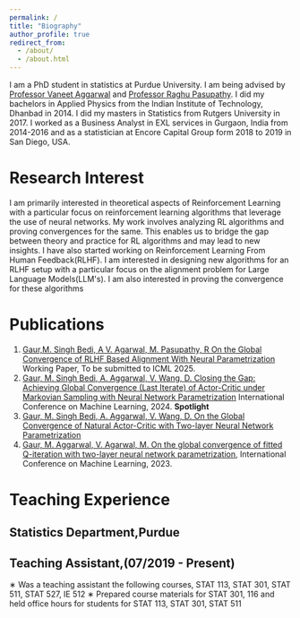 ```yaml
---
permalink: /
title: "Biography"
author_profile: true
redirect_from: 
  - /about/
  - /about.html
---
```


I am a PhD student in statistics at Purdue University. I am being advised by [Professor Vaneet Aggarwal](https://engineering.purdue.edu/IE/people/ptProfile?resource_id=119657) and [Professor Raghu Pasupathy](https://www.stat.purdue.edu/people/faculty/pasupath.html). I did my bachelors in Applied Physics from the Indian Institute of Technology, Dhanbad in 2014. I did my masters in Statistics from Rutgers University in 2017. I worked as a Business Analyst in EXL services in Gurgaon, India from 2014-2016 and as a statistician at Encore Capital Group form 2018 to 2019 in San Diego, USA.


Research Interest
======
I am primarily interested in theoretical aspects of Reinforcement Learning with a particular focus on reinforcement learning algorithms that leverage the use of neural networks. My work involves analyzing RL algorithms and proving convergences for the same. This enables us to bridge the gap between theory and practice for RL algorithms and may lead to new insights. I have also started working on Reinforcement Learning From Human Feedback(RLHF). I am interested in designing new algorithms for an RLHF setup with a particular focus on the alignment problem for Large Language Models(LLM's). I am also interested in proving the convergence for these algorithms

Publications
======
1. [Gaur,M. Singh Bedi, A V. Agarwal, M. Pasupathy, R On the Global Convergence of RLHF Based Alignment With Neural Parametrization](https://arxiv.org/pdf/2410.15610) Working Paper, To be submitted to ICML 2025.
2. [Gaur, M. Singh Bedi, A. Aggarwal, V. Wang, D. Closing the Gap: Achieving Global Convergence (Last Iterate) of Actor-Critic under Markovian Sampling with Neural Network Parametrization](https://proceedings.mlr.press/v235/gaur24a.html) International Conference on Machine Learning, 2024. <b>Spotlight</b>    
3. [Gaur, M. Singh Bedi, A. Aggarwal, V. Wang, D. On the Global Convergence of Natural Actor-Critic with Two-layer Neural Network Parametrization](https://proceedings.mlr.press/v235/gaur24a.html) 
4. [Gaur, M. Aggarwal, V. Agarwal, M. On the global convergence of fitted Q-iteration with two-layer neural network parametrization](https://arxiv.org/abs/2306.10486), International Conference on Machine Learning, 2023.

Teaching Experience
======
<h2> Statistics Department,Purdue </h2> 
<h2> Teaching Assistant,(07/2019 - Present) </h2>
∗ Was a teaching assistant the following courses, STAT 113, STAT 301, STAT 511, STAT 527, IE 512
∗ Prepared course materials for STAT 301, 116 and held office hours for students for STAT 113, STAT 301, STAT 511
